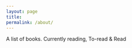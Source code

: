 ```yaml
---
layout: page
title: 
permalink: /about/
---
```


A list of books. Currently reading, To-read & Read
